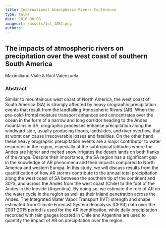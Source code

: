 ```yaml
---
title: International Atmospheric Rivers Conference
type: talks
date: 2016-08-08
imageurl: /assets/1st_IARC.png
authors: 
---
```


## The impacts of atmospheric rivers on precipitation over the west coast of southern South America

Maximiliano Viale & Raúl Valenzuela

### Abstract

Similar to mountainous west coast of North America, the west coast of South America (SA) is strongly
affected by heavy orographic precipitation events that result from the landfalling Atmospheric Rivers
(AR). When the pre-cold-frontal moisture transport enhances and concentrates over the ocean in the
form of a narrow and long corridor heading to the Andes mountains in SA, orographic processes
enhance precipitation along the windward side, usually producing floods, landslides, and river overflow,
that at worst can cause irrecoverable losses and fatalities. On the other hand, these heavy orographic
precipitation events are a major contributor to water resources in the region, especially at the
subtropical latitudes where the Andes are higher and melted snow irrigates the desert lands on both
flanks of the range. Despite their importance, the SA region has a significant gap in the knowledge of AR
phenomena and their impacts compared to North America and western Europa. In this study, we will
discuss results from the quantification of how AR storms contribute to the annual total precipitation
along the west coast of SA between the southern tip of the continent and 30ºS, and across the Andes
from the west coast (Chile) to the foot of the Andes in the leeside (Argentina). By doing so, we estimate
the role of AR on the water cycle in the region as well as their inland penetration across the Andes. The
Integrated Water Vapor Transport (IVT) strength and shape estimated from Climate Forecast System
Reanalysis (CFSR) data over the 2001-2015 period is used for the AR identification, while daily
precipitation recorded with rain gauges located in Chile and Argentina are used to quantify the impact of
AR on precipitation over the region. 
